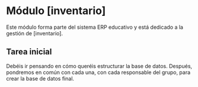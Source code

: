 # Módulo [inventario]

Este módulo forma parte del sistema ERP educativo y está dedicado a la gestión de [inventario].

## Tarea inicial
Debéis ir pensando en cómo queréis estructurar la base de datos. Después, pondremos en común con cada una, con cada responsable del grupo, para crear la base de datos final.
